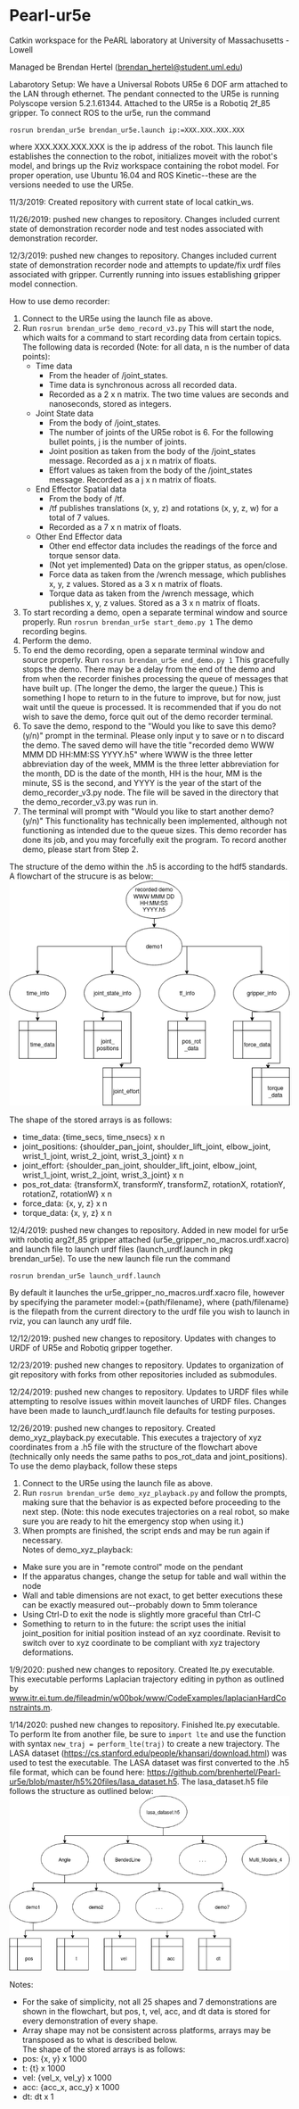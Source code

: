 # Pearl-ur5e
Catkin workspace for the PeARL laboratory at University of Massachusetts - Lowell

Managed be Brendan Hertel (brendan_hertel@student.uml.edu)

Labarotory Setup:
We have a Universal Robots UR5e 6 DOF arm attached to the LAN through ethernet. The pendant connected to the UR5e is running Polyscope version 5.2.1.61344. Attached to the UR5e is a Robotiq 2f_85 gripper. To connect ROS to the ur5e, run the command

    rosrun brendan_ur5e brendan_ur5e.launch ip:=XXX.XXX.XXX.XXX

where XXX.XXX.XXX.XXX is the ip address of the robot. This launch file establishes the connection to the robot, initializes moveit with the robot's model, and brings up the Rviz workspace containing the robot model. For proper operation, use Ubuntu 16.04 and ROS Kinetic--these are the versions needed to use the UR5e.

11/3/2019: Created repository with current state of local catkin_ws.

11/26/2019: pushed new changes to repository. Changes included current state of demonstration recorder node and test nodes associated with demonstration recorder.

12/3/2019: pushed new changes to repository. Changes included current state of demonstration recorder node and attempts to update/fix urdf files associated with gripper. Currently running into issues establishing gripper model connection.

How to use demo recorder:
1. Connect to the UR5e using the launch file as above.
2. Run `rosrun brendan_ur5e demo_record_v3.py` This will start the node, which waits for a command to start recording data from certain topics. The following data is recorded (Note: for all data, n is the number of data points):
   - Time data
     - From the header of /joint_states.
     - Time data is synchronous across all recorded data.
     - Recorded as a 2 x n matrix. The two time values are seconds and nanoseconds, stored as integers.
   - Joint State data
     - From the body of /joint_states.
     - The number of joints of the UR5e robot is 6. For the following bullet points, j is the number of joints.
     - Joint position as taken from the body of the /joint_states message. Recorded as a j x n matrix of floats.
     - Effort values as taken from the body of the /joint_states message. Recorded as a j x n matrix of floats.
   - End Effector Spatial data
     - From the body of /tf.
     - /tf publishes translations (x, y, z) and rotations (x, y, z, w) for a total of 7 values.
     - Recorded as a 7 x n matrix of floats. 
   - Other End Effector data
     - Other end effector data includes the readings of the force  and torque sensor data.
     - (Not yet implemented) Data on the gripper status, as open/close.
     - Force data as taken from the /wrench message, which publishes x, y, z values. Stored as a 3 x n matrix of floats.
     - Torque data as taken from the /wrench message, which publishes x, y, z values. Stored as a 3 x n matrix of floats.
3. To start recording a demo, open a separate terminal window and source properly. Run `rosrun brendan_ur5e start_demo.py 1` The demo recording begins.
4. Perform the demo.
5. To end the demo recording, open a separate terminal window and source properly. Run `rosrun brendan_ur5e end_demo.py 1` This gracefully stops the demo. There may be a delay from the end of the demo and from when the recorder finishes processing the queue of messages that have built up. (The longer the demo, the larger the queue.) This is something I hope to return to in the future to improve, but for now, just wait until the queue is processed. It is recommended that if you do not wish to save the demo, force quit out of the demo recorder terminal.
6. To save the demo, respond to the "Would you like to save this demo? (y/n)" prompt in the terminal. Please only input y to save or n to discard the demo. The saved demo will have the title "recorded demo WWW MMM DD HH:MM:SS YYYY.h5" where WWW is the three letter abbreviation day of the week, MMM is the three letter abbreviation for the month, DD is the date of the month, HH is the hour, MM is the minute, SS is the second, and YYYY is the year of the start of the demo_recorder_v3.py node. The file will be saved in the directory that the demo_recorder_v3.py was run in.
7. The terminal will prompt with "Would you like to start another demo? (y/n)" This functionality has technically been implemented, although not functioning as intended due to the queue sizes. This demo recorder has done its job, and you may forcefully exit the program. To record another demo, please start from Step 2.

The structure of the demo within the .h5 is according to the hdf5 standards. A flowchart of the strucure is as below:
![Demo Recorder structure](https://github.com/brenhertel/Pearl-ur5e/blob/master/pictures/hdf5%20demo%20recorder%20flowchart.png)

The shape of the stored arrays is as follows:
- time_data: {time_secs, time_nsecs} x n
- joint_positions: {shoulder_pan_joint, shoulder_lift_joint, elbow_joint, wrist_1_joint, wrist_2_joint, wrist_3_joint} x n
- joint_effort: {shoulder_pan_joint, shoulder_lift_joint, elbow_joint, wrist_1_joint, wrist_2_joint, wrist_3_joint} x n
- pos_rot_data: {transformX, transformY, transformZ, rotationX, rotationY, rotationZ, rotationW} x n
- force_data: {x, y, z} x n
- torque_data: {x, y, z} x n

12/4/2019: pushed new changes to repository. Added in new model for ur5e with robotiq arg2f_85 gripper attached (ur5e_gripper_no_macros.urdf.xacro) and launch file to launch urdf files (launch_urdf.launch in pkg brendan_ur5e). To use the new launch file run the command

    rosrun brendan_ur5e launch_urdf.launch

By default it launches the ur5e_gripper_no_macros.urdf.xacro file, however by specifying the parameter model:={path/filename}, where {path/filename} is the filepath from the current directory to the urdf file you wish to launch in rviz, you can launch any urdf file.

12/12/2019: pushed new changes to repository. Updates with changes to URDF of UR5e and Robotiq gripper together.

12/23/2019: pushed new changes to repository. Updates to organization of git repository with forks from other repositories included as submodules.

12/24/2019: pushed new changes to repository. Updates to URDF files while attempting to resolve issues within moveit launches of URDF files. Changes have been made to launch_urdf.launch file defaults for testing purposes.

12/26/2019: pushed new changes to repository. Created demo_xyz_playback.py executable. This executes a trajectory of xyz coordinates from a .h5 file with the structure of the flowchart above (technically only needs the same paths to pos_rot_data and joint_positions). To use the demo playback, follow these steps
1. Connect to the UR5e using the launch file as above.
2. Run `rosrun brendan_ur5e demo_xyz_playback.py` and follow the prompts, making sure that the behavior is as expected before proceeding to the next step. (Note: this node executes trajectories on a real robot, so make sure you are ready to hit the emergency stop when using it.)
3. When prompts are finished, the script ends and may be run again if necessary.  
Notes of demo_xyz_playback:
- Make sure you are in "remote control" mode on the pendant
- If the apparatus changes, change the setup for table and wall within the node
- Wall and table dimensions are not exact, to get better executions these can be exactly measured out--probably down to 5mm tolerance
- Using Ctrl-D to exit the node is slightly more graceful than Ctrl-C
- Something to return to in the future: the script uses the initial joint_position for initial position instead of an xyz coordinate. Revisit to switch over to xyz coordinate to be compliant with xyz trajectory deformations.

1/9/2020: pushed new changes to repository. Created lte.py executable. This executable performs Laplacian trajectory editing in python as outlined by www.itr.ei.tum.de/fileadmin/w00bok/www/CodeExamples/laplacianHardConstraints.m.

1/14/2020: pushed new changes to repository. Finished lte.py executable. To perform lte from another file, be sure to `import lte` and use the function with syntax `new_traj = perform_lte(traj)` to create a new trajectory. The LASA dataset (https://cs.stanford.edu/people/khansari/download.html) was used to test the executable. The LASA dataset was first converted to the .h5 file format, which can be found here: https://github.com/brenhertel/Pearl-ur5e/blob/master/h5%20files/lasa_dataset.h5. The lasa_dataset.h5 file follows the structure as outlined below:
![lasa dataset structure](https://github.com/brenhertel/Pearl-ur5e/blob/master/pictures/lasa_dataset%20flowchart.png)

Notes:
- For the sake of simplicity, not all 25 shapes and 7 demonstrations are shown in the flowchart, but pos, t, vel, acc, and dt data is stored for every demonstration of every shape.
- Array shape may not be consistent across platforms, arrays may be transposed as to what is described below.  
The shape of the stored arrays is as follows:
- pos: {x, y} x 1000
- t: {t} x 1000
- vel: {vel_x, vel_y} x 1000
- acc: {acc_x, acc_y} x 1000
- dt: dt x 1
